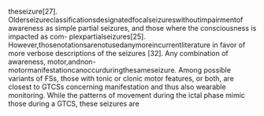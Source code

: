 theseizure[27]. Olderseizureclassificationsdesignatedfocalseizureswithoutimpairmentof
awareness as simple partial seizures, and those where the consciousness is impacted as com-
plexpartialseizures[25]. However,thosenotationsarenotusedanymoreincurrentliterature
in favor of more verbose descriptions of the seizures [32]. Any combination of awareness,
motor,andnon-motormanifestationcanoccurduringthesameseizure.
Among possible variants of FSs, those with tonic or clonic motor features, or both, are
closest to GTCSs concerning manifestation and thus also wearable monitoring. While the
patterns of movement during the ictal phase mimic those during a GTCS, these seizures are